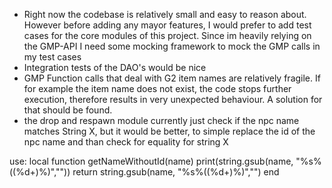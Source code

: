 - Right now the codebase is relatively small and easy to reason about. However before adding any mayor features, I would prefer to add 
test cases for the core modules of this project. Since im heavily relying on the GMP-API I need some mocking framework to mock the GMP calls in my test cases
- Integration tests of the DAO's would be nice
- GMP Function calls that deal with G2 item names are relatively fragile. If for example the item name does not exist, the code stops further execution, therefore
results in very unexpected behaviour. A solution for that should be found. 
- the drop and respawn module currently just check if the npc name matches String X, but it would be better, to simple replace the id of the npc name
and than check for equality for string X   

use:
local function getNameWithoutId(name)
    print(string.gsub(name, "%s%((%d+)%)",""))
	return string.gsub(name, "%s%((%d+)%)","")
end